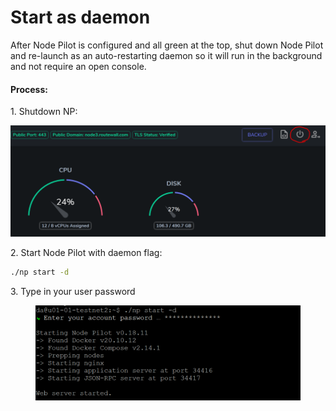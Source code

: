 # Start as daemon

After Node Pilot is configured and all green at the top, shut down Node Pilot and re-launch as an auto-restarting daemon so it will run in the background and not require an open console.

#### **Process:**

1\. Shutdown NP:

![](<../../.gitbook/assets/image (1).png>)

2\. Start Node Pilot with daemon flag:

```bash
./np start -d
```

3\. Type in your user password

<figure><img src="../../.gitbook/assets/image (6).png" alt=""><figcaption></figcaption></figure>
